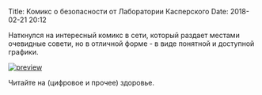 Title: Комикс о безопасности от Лаборатории Касперского
Date: 2018-02-21 20:12

Наткнулся на интересный комикс в сети, который раздает местами очевидные совети, но в отличной форме - в виде понятной и доступной графики.

[![preview]({filename}/media/kaspersky-torrent.png)](https://survival.kaspersky.ru/book/Survive_book.pdf)

Читайте на (цифровое и прочее) здоровье.
